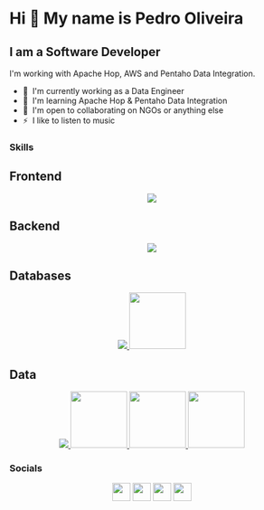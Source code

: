 Hi 👋 My name is Pedro Oliveira
=============================

I am a Software Developer
-------------------

I'm working with Apache Hop, AWS and Pentaho Data Integration.   

* 🚀  I'm currently working as a Data Engineer
* 🧠  I'm learning Apache Hop & Pentaho Data Integration
* 🤝  I'm open to collaborating on NGOs or anything else
* ⚡  I like to listen to music

### Skills

  ## Frontend
  <p align="center">
    <a href="https://skillicons.dev">
      <img src="https://skillicons.dev/icons?i=html,js,jquery,ts,css,bootstrap,tailwind,react,astro,graphql,md,pnpm,vite,figma&theme=light" />
    </a>
  </p>
  
  ## Backend
  <p align="center">
    <a href="https://skillicons.dev">
      <img src="https://skillicons.dev/icons?i=cs,dotnet,express,nodejs,django,fastapi,py,java,kotlin,ktor,spring&theme=light" />
    </a>
  </p>

  ## Databases
  <p align="center">
    <a href="https://skillicons.dev">
      <img src="https://skillicons.dev/icons?i=mysql,mongodb,postgres,sqlite&theme=light" />
    </a>
    <a href="#">
      <img src="https://cdn.jsdelivr.net/gh/devicons/devicon@latest/icons/oracle/oracle-original.svg" width="100" height="100" />
    </a>
  </p>

  ## Data
  <p align="center">
      <a href="#">
      <img src="https://img.icons8.com/?size=100&id=3sGOUDo9nJ4k&format=png&color=000000" />
    </a>
  <a href="#">
      <img src="https://cdn.jsdelivr.net/gh/devicons/devicon@latest/icons/numpy/numpy-original.svg" width="100" height="100"  />
    </a>
   <a href="#">
            <img src="https://cdn.jsdelivr.net/gh/devicons/devicon@latest/icons/pandas/pandas-original-wordmark.svg" width="100" height="100" />
    </a>
    <a href="#">
        <img src="https://cdn.brandfetch.io/idYamjE8Qv/w/820/h/631/theme/dark/logo.png?c=1dxbfHSJFAPEGdCLU4o5B" width="100" height="100" />
    </a>
  </p>
    

### Socials

<p align="center"> 
  <a href="https://discord.com/users/pedroarthuralvesdeoliveira" target="_blank" rel="noreferrer"><img src="https://raw.githubusercontent.com/danielcranney/readme-generator/main/public/icons/socials/discord.svg" width="32" height="32" /></a>
  <a href="http://www.instagram.com/pedroarthuraloliveira" target="_blank" rel="noreferrer"><img src="https://raw.githubusercontent.com/danielcranney/readme-generator/main/public/icons/socials/instagram.svg" width="32" height="32" /></a> 
  <a href="https://www.linkedin.com/in/pedroarthuralves/" target="_blank" rel="noreferrer"><img src="https://raw.githubusercontent.com/danielcranney/readme-generator/main/public/icons/socials/linkedin.svg" width="32" height="32" /></a> 
  <a href="https://www.twitch.tv/glimmeer" target="_blank" rel="noreferrer"><img src="https://raw.githubusercontent.com/danielcranney/readme-generator/main/public/icons/socials/twitch.svg" width="32" height="32" /></a>
</p>
